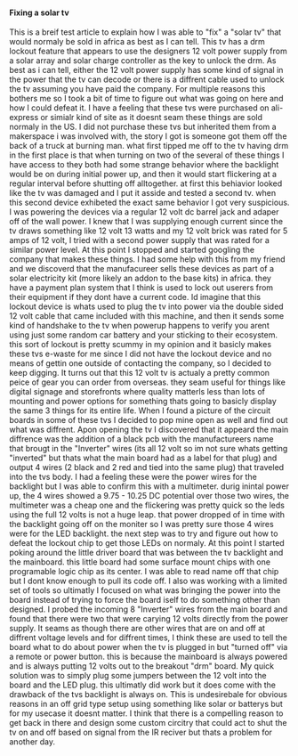 #### Fixing a solar tv

This is a breif test article to explain how I was able to "fix" a "solar tv" that would normaly be sold in africa as best as I can tell. This tv has a drm lockout feature that appears to use the designers 12 volt power supply from a solar array and solar charge controller as the key to unlock the drm. As best as i can tell, either the 12 volt power supply has some kind of signal in the power that the tv can decode or there is a diffrent cable used to unlock the tv assuming you have paid the company. For multiple reasons this bothers me so I took a bit of time to figure out what was going on here and how I could defeat it. I have a feeling that these tvs were purchased on ali-express or simialr kind of site as it doesnt seam these things are sold normaly in the US. I did not purchase these tvs but inherited them from a makerspace i was involved with, the story I got is someone got them off the back of a truck at burning man. 
what first tipped me off to the tv having drm in the first place is that when turning on two of the several of these things I have access to they both had some strange behavior where the backlight would be on during initial power up, and then it would start flickering at a regular interval before shutting off alltogether. at first this behiavior looked like the tv was damaged and I put it asside and tested a second tv. when this second device exhibeted the exact same behavior I got very suspicious. I was powering the devices via a regular 12 volt dc barrel jack and adaper off of the wall power. I knew that I was supplying enough current since the tv draws something like 12 volt 13 watts and my 12 volt brick was rated for 5 amps of 12 volt, I tried with a second power supply that was rated for a similar power level. At this point I stopped and started googling the company that makes these things. I had some help with this from my friend and we discoverd that the manufacureer sells these devices as part of a solar electricity kit (more likely an addon to the base kits) in africa. they have a payment plan system that I think is used to lock out userers from their equipment if they dont have a current code. Id imagine that this lockout device is whats used to plug the tv into power via the double sided 12 volt cable that came included with this machine, and then it sends some kind of handshake to the tv when powerup happens to verify you arent using just some random car battery and your sticking to their ecosystem. this sort of lockout is pretty scummy in my opinion and it basicly makes these tvs e-waste for me since I did not have the lockout device and no means of gettin one outside of contacting the company, so I decided to keep digging. It turns out that this 12 volt tv is actualy a pretty common peice of gear you can order from overseas. they seam useful for things like digital signage and storefronts where quality matterls less than lots of mounting and power options for something thats going to basicly display the same 3 things for its entire life. When I found a picture of the circuit boards in some of these tvs I decided to pop mine open as well and find out what was diffrent. 
Apon opening the tv I discovered that it appeard the main diffrence was the addition of a black pcb with the manufactureers name that brougt in the "Inverter" wires (its all 12 volt so im not sure whats getting "inverted" but thats what the main board had as a label for that plug) and output 4 wires (2 black and 2 red and tied into the same plug) that traveled into the tvs body. I had a feeling these were the power wires for the backlight but I was able to confirm this with a multimeter. durig inintal power up, the 4 wires showed a 9.75 - 10.25 DC potential over those two wires, the multimeter was a cheap one and the flickering was pretty quick so the leds using the full 12 volts is not a huge leap. that power dropped of in time with the backlight going off on the moniter so I was pretty sure those 4 wires were for the LED backlight. the next step was to try and figure out how to defeat the lockout chip to get those LEDs on normaly. 
At this point I started poking around the little driver board that was between the tv backlight and the mainboard. this little board had some surface mount chips with one programable logic chip as its center. I was able to read name off that chip but I dont know enough to pull its code off. I also was working with a limited set of tools so ultimatly I focused on what was bringing the power into the board instead of trying to force the board iself to do something other than designed. I probed the incoming 8 "Inverter" wires from the main board and found that there were two that were carying 12 volts directly from the power supply. It seams as though there are other wires that are on and off at diffrent voltage levels and for diffrent times, I think these are used to tell the board what to do about power when the tv is plugged in but "turned off" via a  remote or power button. this is because the mainboard is always powered and is always putting 12 volts out to the breakout "drm" board. My quick solution was to simply plug some jumpers between the 12 volt into the board and the LED plug. this ultimatly did work but it does come with the drawback of the tvs backlight is always on. This is undesirebale for obvious reasons in an off grid type setup using something like solar or batterys but for my usecase it doesnt matter. I think that there is a compelling reason to get back in there and design some custom circitry that could act to shut the tv on and off based on signal from the IR reciver but thats a problem for another day. 
